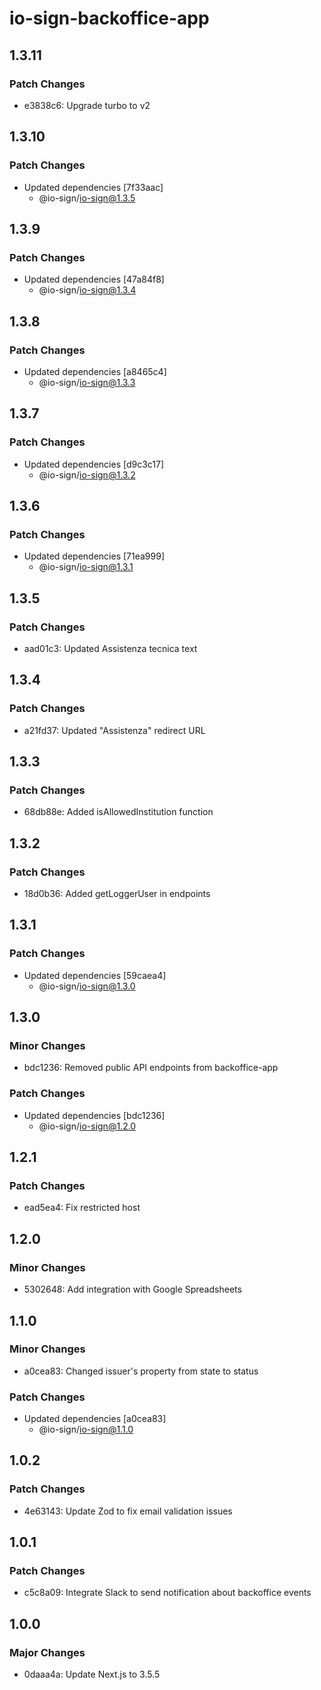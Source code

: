 # io-sign-backoffice-app

## 1.3.11

### Patch Changes

- e3838c6: Upgrade turbo to v2

## 1.3.10

### Patch Changes

- Updated dependencies [7f33aac]
  - @io-sign/io-sign@1.3.5

## 1.3.9

### Patch Changes

- Updated dependencies [47a84f8]
  - @io-sign/io-sign@1.3.4

## 1.3.8

### Patch Changes

- Updated dependencies [a8465c4]
  - @io-sign/io-sign@1.3.3

## 1.3.7

### Patch Changes

- Updated dependencies [d9c3c17]
  - @io-sign/io-sign@1.3.2

## 1.3.6

### Patch Changes

- Updated dependencies [71ea999]
  - @io-sign/io-sign@1.3.1

## 1.3.5

### Patch Changes

- aad01c3: Updated Assistenza tecnica text

## 1.3.4

### Patch Changes

- a21fd37: Updated "Assistenza" redirect URL

## 1.3.3

### Patch Changes

- 68db88e: Added isAllowedInstitution function

## 1.3.2

### Patch Changes

- 18d0b36: Added getLoggerUser in endpoints

## 1.3.1

### Patch Changes

- Updated dependencies [59caea4]
  - @io-sign/io-sign@1.3.0

## 1.3.0

### Minor Changes

- bdc1236: Removed public API endpoints from backoffice-app

### Patch Changes

- Updated dependencies [bdc1236]
  - @io-sign/io-sign@1.2.0

## 1.2.1

### Patch Changes

- ead5ea4: Fix restricted host

## 1.2.0

### Minor Changes

- 5302648: Add integration with Google Spreadsheets

## 1.1.0

### Minor Changes

- a0cea83: Changed issuer's property from state to status

### Patch Changes

- Updated dependencies [a0cea83]
  - @io-sign/io-sign@1.1.0

## 1.0.2

### Patch Changes

- 4e63143: Update Zod to fix email validation issues

## 1.0.1

### Patch Changes

- c5c8a09: Integrate Slack to send notification about backoffice events

## 1.0.0

### Major Changes

- 0daaa4a: Update Next.js to 3.5.5
